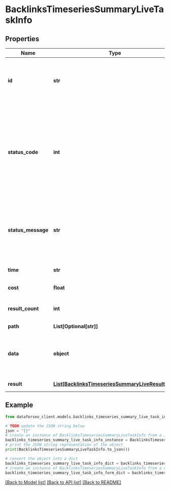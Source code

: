 # BacklinksTimeseriesSummaryLiveTaskInfo


## Properties

Name | Type | Description | Notes
------------ | ------------- | ------------- | -------------
**id** | **str** | task identifier unique task identifier in our system in the UUID format | [optional] 
**status_code** | **int** | status code of the task generated by DataForSEO, can be within the following range: 10000-60000 you can find the full list of the response codes here | [optional] 
**status_message** | **str** | informational message of the task you can find the full list of general informational messages here | [optional] 
**time** | **str** | execution time, seconds | [optional] 
**cost** | **float** | total tasks cost, USD | [optional] 
**result_count** | **int** | number of elements in the result array | [optional] 
**path** | **List[Optional[str]]** | URL path | [optional] 
**data** | **object** | contains the same parameters that you specified in the POST request | [optional] 
**result** | [**List[BacklinksTimeseriesSummaryLiveResultInfo]**](BacklinksTimeseriesSummaryLiveResultInfo.md) | array of results | [optional] 

## Example

```python
from dataforseo_client.models.backlinks_timeseries_summary_live_task_info import BacklinksTimeseriesSummaryLiveTaskInfo

# TODO update the JSON string below
json = "{}"
# create an instance of BacklinksTimeseriesSummaryLiveTaskInfo from a JSON string
backlinks_timeseries_summary_live_task_info_instance = BacklinksTimeseriesSummaryLiveTaskInfo.from_json(json)
# print the JSON string representation of the object
print(BacklinksTimeseriesSummaryLiveTaskInfo.to_json())

# convert the object into a dict
backlinks_timeseries_summary_live_task_info_dict = backlinks_timeseries_summary_live_task_info_instance.to_dict()
# create an instance of BacklinksTimeseriesSummaryLiveTaskInfo from a dict
backlinks_timeseries_summary_live_task_info_form_dict = backlinks_timeseries_summary_live_task_info.from_dict(backlinks_timeseries_summary_live_task_info_dict)
```
[[Back to Model list]](../README.md#documentation-for-models) [[Back to API list]](../README.md#documentation-for-api-endpoints) [[Back to README]](../README.md)


